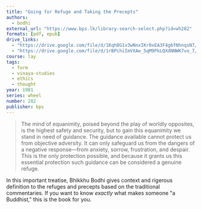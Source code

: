 ```yaml
---
title: "Going for Refuge and Taking the Precepts"
authors:
  - bodhi
external_url: "https://www.bps.lk/library-search-select.php?id=wh282"
formats: [pdf, epub]
drive_links:
  - "https://drive.google.com/file/d/1Kqh8G1v3wNnxIKr0xEA3F4g6fNhnqsN7/view?usp=drivesdk"
  - "https://drive.google.com/file/d/1rBPchiImVXAe_5qM9PkLQXdNNWK7vo_7/view?usp=drivesdk"
course: lay
tags:
  - form
  - vinaya-studies
  - ethics
  - thought
year: 1981
series: wheel
number: 282
publisher: bps
---
```


> The mind of equanimity, poised beyond the play of worldly opposites, is the highest safety and security, but to gain this equanimity we stand in need of guidance. The guidance available cannot protect us from objective adversity. It can only safeguard us from the dangers of a negative response—from anxiety, sorrow, frustration, and despair. This is the only protection possible, and because it grants us this essential protection such guidance can be considered a genuine refuge.

In this important treatise, Bhikkhu Bodhi gives context and rigerous definition to the refuges and precepts based on the traditional commentaries. If you want to know _exactly_ what makes someone "a Buddhist," this is the book for you.
